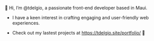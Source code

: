 👋 Hi, I’m @tdelgio, a passionate front-end developer based in Maui.

- I have a keen interest in crafting engaging and user-friendly web experiences.
  
- Check out my lastest projects at https://tdelgio.site/portfolio/ 🚀

<!---
tdelgio/tdelgio is a ✨ special ✨ repository because its `README.md` (this file) appears on your GitHub profile.
You can click the Preview link to take a look at your changes.
--->
